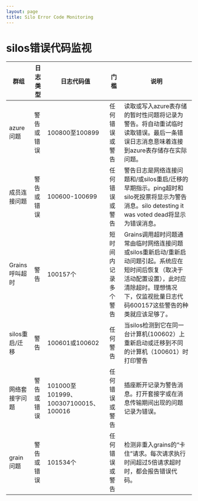 ```yaml
---
layout: page
title: Silo Error Code Monitoring
---
```


# silos错误代码监视

| 群组 | 日志类型 | 日志代码值 | 门槛 | 说明 |
| --- | ---- | ----- | --- | --- |
| azure问题 | 警告或错误 | 100800至100899 | 任何错误或警告 | 读取或写入azure表存储的暂时性问题将记录为警告。将自动重试临时读取错误。最后一条错误日志消息意味着连接到azure表存储存在实际问题。 |
| 成员连接问题 | 警告或错误 | 100600-100699 | 任何错误或警告 | 警告日志是网络连接问题和/或silos重启/迁移的早期指示。ping超时和silo死投票将显示为警告消息。silo detesting it was voted dead将显示为错误消息。 |
| Grains呼叫超时 | 警告 | 100157个 | 短时间内记录多个警告 | Grains调用超时问题通常由临时网络连接问题或silos重新启动/重新启动问题引起。系统应在短时间后恢复（取决于活动配置设置），此时应清除超时。理想情况下，仅监视批量日志代码600157这些警告的种类就应该足够了。 |
| silos重启/迁移 | 警告 | 100601或100602 | 任何警告 | 当silos检测到它在同一台计算机{100602）上重新启动或迁移到不同的计算机（100601）时打印警告 |
| 网络套接字问题 | 警告或错误 | 101000至101999、100307100015、100016 | 任何错误或警告 | 插座断开记录为警告消息。打开套接字或在消息传输期间出现的问题记录为错误。 |
| grain问题 | 警告或错误 | 101534个 | 任何错误或警告 | 检测非重入grains的“卡住”请求。每次请求执行时间超过5倍请求超时时，都会报告错误代码。 |
